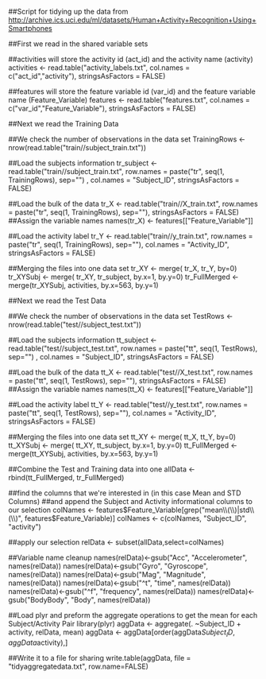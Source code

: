 
##Script for tidying up the data from http://archive.ics.uci.edu/ml/datasets/Human+Activity+Recognition+Using+Smartphones




##First we read in the shared variable sets

##activities will store the activity id (act_id) and the activity name (activity)
activities <- read.table("activity_labels.txt", col.names = c("act_id","activity"), stringsAsFactors = FALSE)

##features will store the feature variable id (var_id) and the feature variable name (Feature_Variable)
features <- read.table("features.txt", col.names = c("var_id","Feature_Variable"), stringsAsFactors = FALSE)

##Next we read the Training Data

##We check the number of observations in the data set
TrainingRows <- nrow(read.table("train//subject_train.txt"))

##Load the subjects information
tr_subject <- read.table("train//subject_train.txt", row.names = paste("tr", seq(1, TrainingRows), sep="")
	, col.names = "Subject_ID", stringsAsFactors = FALSE)

##Load the bulk of the data
tr_X <- read.table("train//X_train.txt", row.names = paste("tr", seq(1, TrainingRows), sep=""), stringsAsFactors = FALSE)
##Assign the variable names
names(tr_X) <- features[["Feature_Variable"]]

##Load the activity label
tr_Y <- read.table("train//y_train.txt", row.names = paste("tr", seq(1, TrainingRows), sep=""), col.names = "Activity_ID", stringsAsFactors = FALSE)

##Merging the files into one data set
tr_XY <- merge( tr_X, tr_Y, by=0)
tr_XYSubj <- merge( tr_XY, tr_subject, by.x=1, by.y=0)
tr_FullMerged <- merge(tr_XYSubj, activities, by.x=563, by.y=1)

##Next we read the Test Data

##We check the number of observations in the data set
TestRows <- nrow(read.table("test//subject_test.txt"))

##Load the subjects information
tt_subject <- read.table("test//subject_test.txt", row.names = paste("tt", seq(1, TestRows), sep="")
	, col.names = "Subject_ID", stringsAsFactors = FALSE)

##Load the bulk of the data
tt_X <- read.table("test//X_test.txt", row.names = paste("tt", seq(1, TestRows), sep=""), stringsAsFactors = FALSE)
##Assign the variable names
names(tt_X) <- features[["Feature_Variable"]]

##Load the activity label
tt_Y <- read.table("test//y_test.txt", row.names = paste("tt", seq(1, TestRows), sep=""), col.names = "Activity_ID", stringsAsFactors = FALSE)


##Merging the files into one data set
tt_XY <- merge( tt_X, tt_Y, by=0)
tt_XYSubj <- merge( tt_XY, tt_subject, by.x=1, by.y=0)
tt_FullMerged <- merge(tt_XYSubj, activities, by.x=563, by.y=1)



##Combine the Test and Training data into one
allData <- rbind(tt_FullMerged, tr_FullMerged)

##find the columns that we're interested in (in this case Mean and STD Columns) 
##and append the Subject and Activity informational columns to our selection
colNames <- features$Feature_Variable[grep("mean\\(\\)|std\\(\\)", features$Feature_Variable)]
colNames <- c(colNames, "Subject_ID", "activity")

##apply our selection
relData <- subset(allData,select=colNames)

##Variable name cleanup
names(relData)<-gsub("Acc", "Accelerometer", names(relData))
names(relData)<-gsub("Gyro", "Gyroscope", names(relData))
names(relData)<-gsub("Mag", "Magnitude", names(relData))
names(relData)<-gsub("^t", "time", names(relData))
names(relData)<-gsub("^f", "frequency", names(relData))
names(relData)<-gsub("BodyBody", "Body", names(relData))


##Load plyr and preform the aggregate operations to get the mean for each Subject/Activity Pair
library(plyr)
aggData <- aggregate(. ~Subject_ID + activity, relData, mean)
aggData <- aggData[order(aggData$Subject_ID,aggData$activity),]

##Write it to a file for sharing
write.table(aggData, file = "tidyaggregatedata.txt", row.name=FALSE)

